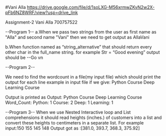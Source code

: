 #Vani Alla
https://drive.google.com/file/d/1soLXG-M56xrmwZKvN2w2X-pFb6NZ8WRF/view?usp=drive_link

Assignment-2
Vani Alla
700757522

--Program 1--
a.When we pass two strings from the user as first name as "Alla" and second name "Vani"
then we need to get output as AllaVani

b.When function named as “string_alternative” that should return every other char in the full_name string. 
for example Str = “Good evening” output should be --Go vn

--Program 2--

We need to find the wordcount in a file(my input file) which should print the output for each line
example in input file if we give:
Python Course
Deep Learning Course

Output is printed as
Output:
Python Course
Deep Learning Course 
Word_Count:
Python: 1
Course: 2
Deep: 1
Learning: 1

--Program 3--
When we use Nested Interactive loop and List comprehensions it should read heights (inches.) of customers into a list and convert these heights to centimeters in a separate list.
For example input:150 155 145 148
Output got as :[381.0, 393.7, 368.3, 375.92]